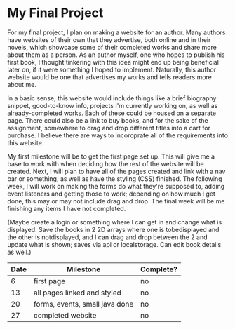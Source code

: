 # My Final Project

For my final project, I plan on making a website for an author. Many authors have websites of their own that they advertise, both online and in their novels, which showcase some of their completed works and share more about them as a person. As an author myself, one who hopes to publish his first book, I thought tinkering with this idea might end up being beneficial later on, if it were something I hoped to implement. Naturally, this author website would be one that advertises my works and tells readers more about me.

In a basic sense, this website would include things like a brief biography snippet, good-to-know info, projects I'm currently working on, as well as already-completed works. Each of these could be housed on a separate page. There could also be a link to buy books, and for the sake of the assignment, somewhere to drag and drop different titles into a cart for purchase. I believe there are ways to incoroprate all of the requirements into this website.

My first milestone will be to get the first page set up. This will give me a base to work with when deciding how the rest of the website will be created. Next, I will plan to have all of the pages created and link with a nav bar or something, as well as have the styling (CSS) finished. The following week, I will work on making the forms do what they're supposed to, adding event listeners and getting those to work; depending on how much I get done, this may or may not include drag and drop. The final week will be me finishing any items I have not completed.

(Maybe create a login or something where I can get in and change what is displayed. Save the books in 2 2D arrays where one is tobedisplayed and the other is notdisplayed, and I can drag and drop between the 2 and update what is shown; saves via api or localstorage. Can edit book details as well.)

| Date | Milestone | Complete? |
| ----- | ------------------- | ---------- |
| 6 | first page | no |
| 13 | all pages linked and styled | no |
| 20 | forms, events, small java done | no |
| 27 | completed website | no |